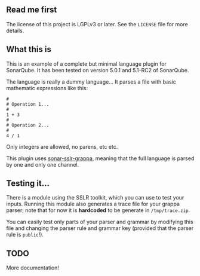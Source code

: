 ## Read me first

The license of this project is LGPLv3 or later. See the `LICENSE` file for more
details.

## What this is

This is an example of a complete but minimal language plugin for SonarQube. It
has been tested on version 5.0.1 and 5.1-RC2 of SonarQube.

The language is really a dummy language... It parses a file with basic
mathematic expressions like this:

```
#
# Operation 1...
#
1 + 3
#
# Operation 2...
#
4 / 1
```

Only integers are allowed, no parens, etc etc.

This plugin uses
[sonar-sslr-grappa](https://github.com/litesolutions/sonar-sslr-grappa), meaning
that the full language is parsed by one and only one channel.

## Testing it...

There is a module using the SSLR toolkit, which you can use to test your inputs.
Running this module also generates a trace file for your grappa parser; note
that for now it is **hardcoded** to be generate in `/tmp/trace.zip`.

You can easily test only parts of your parser and grammar by modifying this file
and changing the parser rule and grammar key (provided that the parser rule is
`public`!).

## TODO

More documentation!

